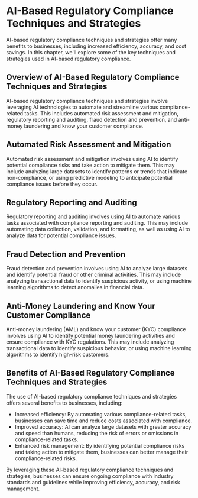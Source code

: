 AI-Based Regulatory Compliance Techniques and Strategies
========================================================

AI-based regulatory compliance techniques and strategies offer many benefits to businesses, including increased efficiency, accuracy, and cost savings. In this chapter, we'll explore some of the key techniques and strategies used in AI-based regulatory compliance.

Overview of AI-Based Regulatory Compliance Techniques and Strategies
--------------------------------------------------------------------

AI-based regulatory compliance techniques and strategies involve leveraging AI technologies to automate and streamline various compliance-related tasks. This includes automated risk assessment and mitigation, regulatory reporting and auditing, fraud detection and prevention, and anti-money laundering and know your customer compliance.

Automated Risk Assessment and Mitigation
----------------------------------------

Automated risk assessment and mitigation involves using AI to identify potential compliance risks and take action to mitigate them. This may include analyzing large datasets to identify patterns or trends that indicate non-compliance, or using predictive modeling to anticipate potential compliance issues before they occur.

Regulatory Reporting and Auditing
---------------------------------

Regulatory reporting and auditing involves using AI to automate various tasks associated with compliance reporting and auditing. This may include automating data collection, validation, and formatting, as well as using AI to analyze data for potential compliance issues.

Fraud Detection and Prevention
------------------------------

Fraud detection and prevention involves using AI to analyze large datasets and identify potential fraud or other criminal activities. This may include analyzing transactional data to identify suspicious activity, or using machine learning algorithms to detect anomalies in financial data.

Anti-Money Laundering and Know Your Customer Compliance
-------------------------------------------------------

Anti-money laundering (AML) and know your customer (KYC) compliance involves using AI to identify potential money laundering activities and ensure compliance with KYC regulations. This may include analyzing transactional data to identify suspicious behavior, or using machine learning algorithms to identify high-risk customers.

Benefits of AI-Based Regulatory Compliance Techniques and Strategies
--------------------------------------------------------------------

The use of AI-based regulatory compliance techniques and strategies offers several benefits to businesses, including:

* Increased efficiency: By automating various compliance-related tasks, businesses can save time and reduce costs associated with compliance.
* Improved accuracy: AI can analyze large datasets with greater accuracy and speed than humans, reducing the risk of errors or omissions in compliance-related tasks.
* Enhanced risk management: By identifying potential compliance risks and taking action to mitigate them, businesses can better manage their compliance-related risks.

By leveraging these AI-based regulatory compliance techniques and strategies, businesses can ensure ongoing compliance with industry standards and guidelines while improving efficiency, accuracy, and risk management.
